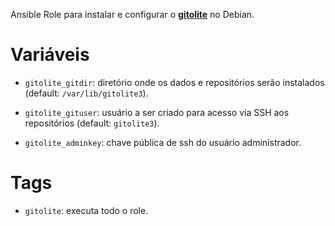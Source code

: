 Ansible Role para instalar e configurar o **[gitolite](http://gitolite.com/)**
no Debian.

# Variáveis

- `gitolite_gitdir`: diretório onde os dados e repositórios serão instalados
  (default: `/var/lib/gitolite3`).

- `gitolite_gituser`: usuário a ser criado para acesso via SSH aos repositórios
  (default: `gitolite3`).

- `gitolite_adminkey`: chave pública de ssh do usuário administrador.

# Tags

- `gitolite`: executa todo o role.
